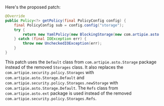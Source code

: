 Here's the proposed patch:

```java
@Override
public Policy<?> getPolicy(final PolicyConfig config) {
    final PolicyConfig sub = config.config("storage");
    try {
        return new YamlPolicy(new BlockingStorage(new com.artipie.asto.Storage.Default(com.artipie.asto.ext.Refs.class, new com.artipie.asto.Storage.StorageCntlr(sub.string("type"), com.amihaiemil.eoyaml.Yaml.createYamlInput(sub.toString()).readYamlMapping()))));
    } catch (final IOException err) {
        throw new UncheckedIOException(err);
    }
}
```

This patch uses the `Default` class from `com.artipie.asto.Storage` package instead of the removed `Storages` class. It also replaces the `com.artipie.security.policy.Storages` with `com.artipie.asto.Storage.Default` and `com.artipie.security.policy.Storages.newStorage` with `com.artipie.asto.Storage.Default`. The `Refs` class from `com.artipie.asto.ext` package is used instead of the removed `com.artipie.security.policy.Storages.Refs`.